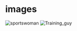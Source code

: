 # images

![sportswoman](https://github.com/Asimi1234/images/assets/138695508/45c34e39-db94-488f-818b-d512bf6a1099)
![Training_guy](https://github.com/Asimi1234/images/assets/138695508/48299085-e000-4adc-84ff-79d4a76e2693)

